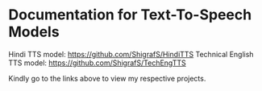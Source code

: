 # Documentation for Text-To-Speech Models

Hindi TTS model: https://github.com/ShigrafS/HindiTTS 
Technical English TTS model: https://github.com/ShigrafS/TechEngTTS

Kindly go to the links above to view my respective projects.
